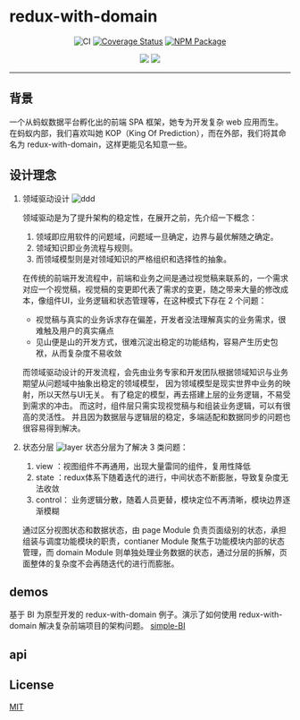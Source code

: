 # redux-with-domain

<div align="center">

 ![CI](https://github.com/ProtoTeam/redux-with-domain/workflows/CI/badge.svg)
  [![Coverage Status](https://coveralls.io/repos/github/ProtoTeam/redux-with-domain/badge.svg?branch=master)](https://coveralls.io/github/ProtoTeam/redux-with-domain?branch=master) 
  [![NPM Package](https://img.shields.io/npm/v/redux-with-domain.svg)](https://www.npmjs.com/package/redux-with-domain) 

![](https://img.shields.io/badge/language-TypeScript-red.svg)
![](https://img.shields.io/badge/license-MIT-000000.svg)

</div>

--------------------

## 背景

一个从蚂蚁数据平台孵化出的前端 SPA 框架，她专为开发复杂 web 应用而生。
在蚂蚁内部，我们喜欢叫她 KOP（King Of Prediction），而在外部，我们将其命名为 redux-with-domain，这样更能见名知意一些。

## 设计理念

1. 领域驱动设计
![ddd](https://lark-assets-prod-aliyun.oss-cn-hangzhou.aliyuncs.com/yuque/0/2020/jpeg/154392/1596438400628-resources/1567026/jpg/b23d804c-8068-4537-8a7b-c57c2d511095.jpeg?OSSAccessKeyId=LTAI4GGhPJmQ4HWCmhDAn4F5&Expires=1596440419&Signature=YHBKG6U5%2BuxdQ%2FiHUdtqPKD10QM%3D)

    领域驱动是为了提升架构的稳定性，在展开之前，先介绍一下概念：

    1. 领域即应用软件的问题域，问题域一旦确定，边界与最优解随之确定。
    2. 领域知识即业务流程与规则。
    3. 而领域模型则是对领域知识的严格组织和选择性的抽象。

    在传统的前端开发流程中，前端和业务之间是通过视觉稿来联系的，一个需求对应一个视觉稿，视觉稿的变更即代表了需求的变更，随之带来大量的修改成本，像组件UI，业务逻辑和状态管理等，在这种模式下存在 2 个问题：
    - 视觉稿与真实的业务诉求存在偏差，开发者没法理解真实的业务需求，很难触及用户的真实痛点
    - 见山便是山的开发方式，很难沉淀出稳定的功能结构，容易产生历史包袱，从而复杂度不易收敛
    
    而领域驱动设计的开发流程，会先由业务专家和开发团队根据领域知识与业务期望从问题域中抽象出稳定的领域模型，
    因为领域模型是现实世界中业务的映射，所以天然与UI无关。
    有了稳定的模型，再去搭建上层的业务逻辑，不易受到需求的冲击。
    而这时，组件层只需实现视觉稿与和组装业务逻辑，可以有很高的灵活性。
    并且因为数据层与逻辑层的稳定，多端适配和数据同步的问题也很容易得到解决。

2. 状态分层
![layer](https://lark-assets-prod-aliyun.oss-cn-hangzhou.aliyuncs.com/yuque/0/2020/jpeg/154392/1596438432465-resources/1567026/jpg/07f756a8-83bd-45e2-bf67-db721f59c151.jpeg?OSSAccessKeyId=LTAI4GGhPJmQ4HWCmhDAn4F5&Expires=1596440235&Signature=ZUXEUR4iHgzxOFWOQqHs%2FdHbRHs%3D)
状态分层为了解决 3 类问题：
    1. view ：视图组件不再通用，出现大量雷同的组件，复用性降低
    2. state ：redux体系下随着迭代的进行，中间状态不断膨胀，导致复杂度无法收敛
    3. control： 业务逻辑分散，随着人员更替，模块定位不再清晰，模块边界逐渐模糊
    
    通过区分视图状态和数据状态，由 page Module 负责页面级别的状态，承担组装与调度功能模块的职责，contianer Module 聚焦于功能模块内部的状态管理，而 domain Module 则单独处理业务数据的状态，通过分层的拆解，页面整体的复杂度不会再随迭代的进行而膨胀。

## demos
基于 BI 为原型开发的 redux-with-domain 例子。演示了如何使用 redux-with-domain 解决复杂前端项目的架构问题。
[simple-BI](./examples/simple-BI)

## api


## License
[MIT](https://tldrlegal.com/license/mit-license)
